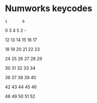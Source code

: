 # Numworks keycodes

    1       6
 0     3         4   5
    2       -

 12  13  14  15  16  17

 18  19  20  21  22  23

 24  25  26  27  28  29

 30  31  32  33  34

 36  37  38  39  40

 42  43  44  45  46

 48  49  50  51  52
